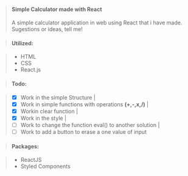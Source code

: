 > #### Simple Calculator made with **React**
>
> A simple calculator application in web using React that i have made.
> Sugestions or ideas, tell me!

> #### Utilized:

> - HTML
> - CSS
> - React.js

> #### Todo:

> - [x] Work in the simple Structure |
> - [x] Work in simple functions with operations **(+,-,x,/)** |
> - [x] Workin clear function |
> - [x] Work in the style |
> - [ ] Work to change the function eval() to another solution |
> - [ ] Work to add a button to erase a one value of input

> #### Packages:

> - ReactJS
> - Styled Components

